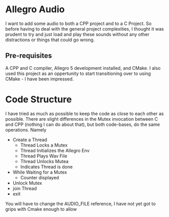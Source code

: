 # Allegro Audio

I want to add some audio to both a CPP project and to a C Project.
So before having to deal with the general project complexities, I thought it was prudent to try and just load and play these sounds without any other distractions or things that could go wrong.

## Pre-requisites

A CPP and C compiler, Allegro 5 development installed, and CMake. I also used this project as an oppertunity to start transitioning over to using CMake - I have been impressed. 

# Code Structure

I have tried as much as possible to keep the code as close to each other as possible. There are slight differences in the Mutex invocation between C and CPP (nothing I can do about that), but both code-bases, do the same operations. Namely

  - Create a Thread
    - Thread Locks a Mutex
    - Thread Initializes the Allegro Env
    - Thread Plays Wav File
    - Thread Unlocks Mutea
    - Indicates Thread is done
  - While Waiting for a Mutex
    - Counter displayed
  - Unlock Mutex
  - join Thread
  - exit

You will have to change the AUDIO_FILE reference, I have not yet got to grips with Cmake enough to allow  
